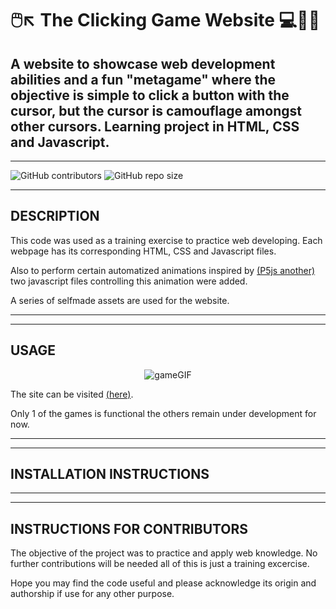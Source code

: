 # 🖱️↖️ __The Clicking Game Website__ 💻👩‍💻
## A website to showcase web development abilities and a fun "metagame" where the objective is simple to click a button with the cursor, but the cursor is camouflage amongst other cursors.  Learning project in HTML, CSS and Javascript.
___

![GitHub contributors](https://img.shields.io/github/contributors/DRBondyaleJuez/TheClickingGame)
![GitHub repo size](https://img.shields.io/github/repo-size/DRBondyaleJuez/TheClickingGame)
___

## __DESCRIPTION__
This code was used as a training exercise to practice web developing. 
Each webpage has its corresponding HTML, CSS and Javascript files.

Also to perform certain automatized animations inspired by [(P5js another)](https://p5js.org/es/) two javascript files controlling this animation were added.

A series of selfmade assets are used for the website.

</div>

___
___

## __USAGE__

<div style="text-align: center;">

![gameGIF](https://github.com/DRBondyaleJuez/TheClickingGame/assets/98281752/95a45073-9cb3-4ac3-ad7f-ccd639532d39)

</div>

The site can be visited [(here)](https://drbondyalejuez.github.io/TheClickingGame/index.html).

Only 1 of the games is functional the others remain under development for now.

___
___

## __INSTALLATION INSTRUCTIONS__

___
___
## __INSTRUCTIONS FOR CONTRIBUTORS__
The objective of the project was to practice and apply web knowledge. No further contributions will be needed all of this is just a training excercise.

Hope you may find the code useful and please acknowledge its origin and authorship if use for any other purpose.





